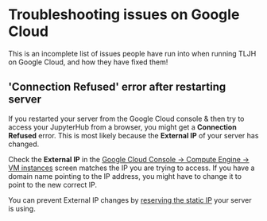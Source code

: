 # Troubleshooting issues on Google Cloud

This is an incomplete list of issues people have run into when running
TLJH on Google Cloud, and how they have fixed them!

## 'Connection Refused' error after restarting server

If you restarted your server from the Google Cloud console & then try to access
your JupyterHub from a browser, you might get a **Connection Refused** error.
This is most likely because the **External IP** of your server has changed.

Check the **External IP** in the [Google Cloud Console -> Compute Engine -> VM instances](https://console.cloud.google.com/compute/instances) screen
matches the IP you are trying to access. If you have a domain name pointing to the
IP address, you might have to change it to point to the new correct IP.

You can prevent External IP changes by [reserving the static IP](https://cloud.google.com/compute/docs/ip-addresses/reserve-static-external-ip-address#promote_ephemeral_ip)
your server is using.
